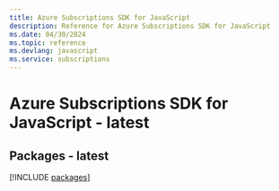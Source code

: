 ```yaml
---
title: Azure Subscriptions SDK for JavaScript
description: Reference for Azure Subscriptions SDK for JavaScript
ms.date: 04/30/2024
ms.topic: reference
ms.devlang: javascript
ms.service: subscriptions
---
```

# Azure Subscriptions SDK for JavaScript - latest
## Packages - latest
[!INCLUDE [packages](subscriptions-index.md)]
